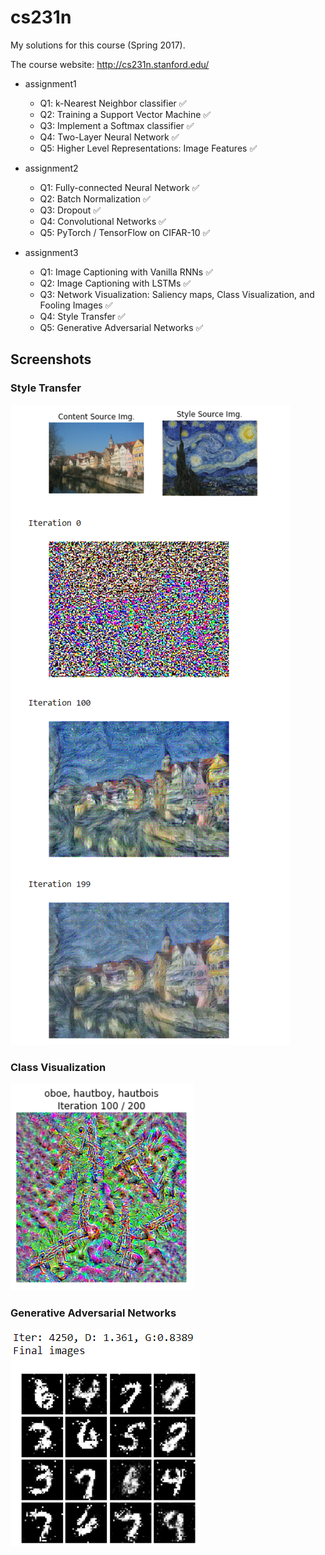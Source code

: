 # cs231n

My solutions for this course (Spring 2017).

The course website: http://cs231n.stanford.edu/

- assignment1
  - Q1: k-Nearest Neighbor classifier :white_check_mark: 
  - Q2: Training a Support Vector Machine :white_check_mark: 
  - Q3: Implement a Softmax classifier :white_check_mark: 
  - Q4: Two-Layer Neural Network :white_check_mark: 
  - Q5: Higher Level Representations: Image Features :white_check_mark: 

- assignment2
  - Q1: Fully-connected Neural Network :white_check_mark: 
  - Q2: Batch Normalization :white_check_mark: 
  - Q3: Dropout :white_check_mark: 
  - Q4: Convolutional Networks :white_check_mark: 
  - Q5: PyTorch / TensorFlow on CIFAR-10 :white_check_mark: 

- assignment3
  - Q1: Image Captioning with Vanilla RNNs :white_check_mark: 
  - Q2: Image Captioning with LSTMs :white_check_mark: 
  - Q3: Network Visualization: Saliency maps, Class Visualization, and Fooling Images :white_check_mark: 
  - Q4: Style Transfer :white_check_mark: 
  - Q5: Generative Adversarial Networks :white_check_mark: 

## Screenshots
### Style Transfer
![](figure/StyleTransfer.png)

### Class Visualization
![](figure/ClassVisualization.png)

### Generative Adversarial Networks
![](figure/GAN.png)
